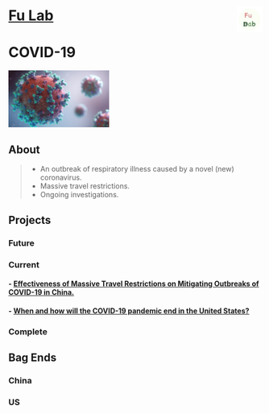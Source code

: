 # [Fu Lab](https://fudab.github.io) <img src="./images/Logo.png" align = "right" alt="" width="50">

# COVID-19

<p align="left">
<img src="./images/covid-19.png" alt="" width="200">
</p>

## About
> * An outbreak of respiratory illness caused by a novel (new) coronavirus. 
> * Massive travel restrictions.
> * Ongoing investigations.

## Projects

### Future

### Current

#### - [Effectiveness of Massive Travel Restrictions on Mitigating Outbreaks of COVID-19 in China.](https://fudab.github.io/covid-19/china)

#### - [When and how will the COVID-19 pandemic end in the United States?](https://fudab.github.io/covid-19/us)

### Complete

## Bag Ends

### China
### US


